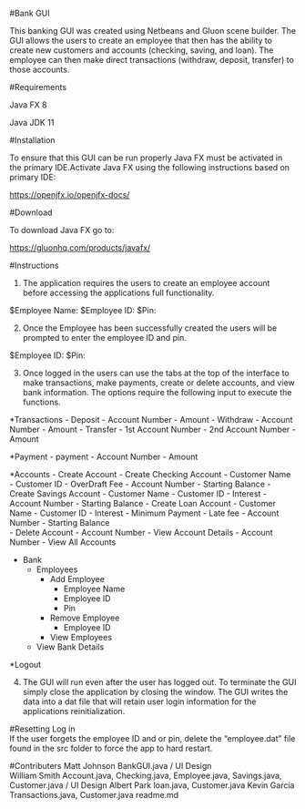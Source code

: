 #Bank GUI 


This banking GUI was created using Netbeans and Gluon scene builder. The GUI allows the users to create an employee that then has the ability to create new customers and accounts (checking, saving, and loan). The employee can then make direct transactions (withdraw, deposit, transfer) to those accounts.

#Requirements 

Java FX  8

Java JDK 11

#Installation

To ensure that this GUI can be run properly Java FX must be activated in the primary IDE.Activate Java FX using the following instructions based on primary IDE:

https://openjfx.io/openjfx-docs/

#Download

To download Java FX go to:

https://gluonhq.com/products/javafx/

#Instructions

1. The application requires the users to create an employee account before accessing the applications full functionality. 

$Employee Name:
$Employee ID:
$Pin:

2. Once the Employee has been successfully created the users will be prompted to enter the employee ID and pin.

$Employee ID:
$Pin:

3. Once logged in the users can use the tabs at the top of the interface to make transactions, make payments, create or delete accounts, and view bank information. The options require the following input to execute the functions.

*Transactions 
	- Deposit
		- Account Number
		- Amount
	- Withdraw
		- Account Number
		- Amount
	- Transfer
		- 1st Account Number
		- 2nd Account Number
		- Amount

*Payment
	- payment
		- Account Number
		- Amount

*Accounts
	- Create Account
		- Create Checking Account
			- Customer Name
			- Customer ID
			- OverDraft Fee
			- Account Number
			- Starting Balance
		- Create Savings Account
			- Customer Name
			- Customer ID
			- Interest
			- Account Number
			- Starting Balance
		- Create Loan Account
			- Customer Name
			- Customer ID
			- Interest
			- Minimum Payment
			- Late fee
			- Account Number
			- Starting Balance	
	- Delete Account
		- Account Number
	- View Account  Details
		- Account Number
	- View All Accounts


* Bank
	- Employees
		- Add Employee
			- Employee Name
			- Employee ID
			- Pin
		- Remove Employee
			- Employee ID
		- View Employees
	- View Bank Details

*Logout

4. The GUI will run even after the user has logged out. To terminate the GUI simply close the application by closing the window. The GUI writes the data into a dat file that will retain user login information for the applications reinitialization. 

#Resetting Log in  
If the user forgets the employee ID and or pin, delete the “employee.dat” file found in the src folder to force the app to hard restart. 


#Contributers 
Matt Johnson  BankGUI.java / UI Design  
William Smith Account.java, Checking.java, Employee.java, Savings.java, Customer.java / UI Design 
Albert Park   loan.java, Customer.java
Kevin Garcia  Transactions.java, Customer.java readme.md